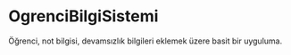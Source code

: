 # OgrenciBilgiSistemi
Öğrenci, not bilgisi, devamsızlık bilgileri eklemek üzere basit bir uyguluma.
